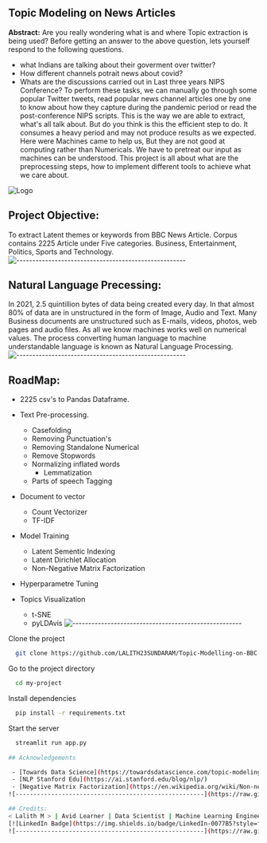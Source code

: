
## Topic Modeling on News Articles

**Abstract:** 
Are you really wondering what is and where Topic extraction is being used? Before getting an answer to the above question, lets yourself respond to the following questions.
   
 *  what Indians are talking about their goverment over twitter?
 *  How different channels potrait news about covid?
 *  Whats are the discussions carried out in Last three years NIPS Conference?
To perform these tasks, we can manually go through some popular Twitter tweets, read popular news channel articles one by one to know about how they capture during the pandemic period or read the post-conference NIPS scripts. This is the way we are able to extract, what's all talk about. But do you think is this the efficient step to do. It consumes a heavy period and may not produce results as we expected. Here were Machines came to help us, But they are not good at computing rather than Numericals. We have to pretreat our input as machines can be understood. This project is all about what are the preprocessing steps, how to implement different tools to achieve what we care about.


![Logo](https://www.indezine.com/products/powerpoint/cool/images/word-cloud-01.jpg)

    
## Project Objective:

To extract Latent themes or keywords from BBC News Article. Corpus contains 2225 Article under Five categories. Business, Entertainment, Politics, Sports and Technology.
![-----------------------------------------------------](https://raw.githubusercontent.com/andreasbm/readme/master/assets/lines/rainbow.png)

## Natural Language Precessing:
In 2021, 2.5 quintillion bytes of data being created every day. In that almost 80% of data are in unstructured in the form of Image, Audio and Text. Many Business documents are unstructured such as E-mails, videos, photos, web pages and audio files.  As all we know machines works well on numerical values. The process converting human language to machine understandable language is known as Natural Language Processing.
![-----------------------------------------------------](https://raw.githubusercontent.com/andreasbm/readme/master/assets/lines/rainbow.png)


## RoadMap:

* 2225 csv's to Pandas Dataframe.
* Text Pre-processing.
    * Casefolding 
    * Removing Punctuation's
    * Removing Standalone Numerical
    * Remove Stopwords
    * Normalizing inflated words
         * Lemmatization
    * Parts of speech Tagging

* Document to vector
    * Count Vectorizer
    * TF-IDF
* Model Training
    * Latent Sementic Indexing
    * Latent Dirichlet Allocation
    * Non-Negative Matrix Factorization

* Hyperparametre Tuning
* Topics Visualization
    * t-SNE 
    * pyLDAvis
![-----------------------------------------------------](https://raw.githubusercontent.com/andreasbm/readme/master/assets/lines/rainbow.png)

Clone the project

```bash
  git clone https://github.com/LALITH23SUNDARAM/Topic-Modelling-on-BBC-News-Article.git
```

Go to the project directory

```bash
  cd my-project
```

Install dependencies

```bash
  pip install -r requirements.txt 
```

Start the server

```bash
  streamlit run app.py
  
## Acknowledgements

 - [Towards Data Science](https://towardsdatascience.com/topic-modeling-quora-questions-with-lda-nmf-aff8dce5e1dd)
 - [NLP Stanford Edu](https://ai.stanford.edu/blog/nlp/)
 - [Negative Matrix Factorization](https://en.wikipedia.org/wiki/Non-negative_matrix_factorization)
![-----------------------------------------------------](https://raw.githubusercontent.com/andreasbm/readme/master/assets/lines/rainbow.png)

## Credits:
< Lalith M > | Avid Learner | Data Scientist | Machine Learning Engineer | Deep Learning enthusiast
[![LinkedIn Badge](https://img.shields.io/badge/LinkedIn-0077B5?style=for-the-badge&logo=linkedin&logoColor=white)](https://www.linkedin.com/in/lalith-m-0103b9ab/)
![-----------------------------------------------------](https://raw.githubusercontent.com/andreasbm/readme/master/assets/lines/rainbow.png)
  
